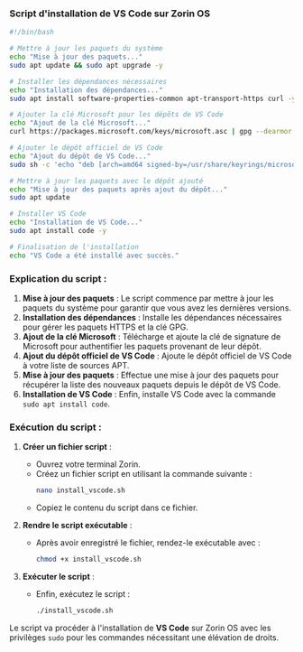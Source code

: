 ### Script d'installation de VS Code sur Zorin OS

```bash
#!/bin/bash

# Mettre à jour les paquets du système
echo "Mise à jour des paquets..."
sudo apt update && sudo apt upgrade -y

# Installer les dépendances nécessaires
echo "Installation des dépendances..."
sudo apt install software-properties-common apt-transport-https curl -y

# Ajouter la clé Microsoft pour les dépôts de VS Code
echo "Ajout de la clé Microsoft..."
curl https://packages.microsoft.com/keys/microsoft.asc | gpg --dearmor > /usr/share/keyrings/microsoft-archive-keyring.gpg

# Ajouter le dépôt officiel de VS Code
echo "Ajout du dépôt de VS Code..."
sudo sh -c 'echo "deb [arch=amd64 signed-by=/usr/share/keyrings/microsoft-archive-keyring.gpg] https://packages.microsoft.com/repos/vscode stable main" > /etc/apt/sources.list.d/vscode.list'

# Mettre à jour les paquets avec le dépôt ajouté
echo "Mise à jour des paquets après ajout du dépôt..."
sudo apt update

# Installer VS Code
echo "Installation de VS Code..."
sudo apt install code -y

# Finalisation de l'installation
echo "VS Code a été installé avec succès."
```

### Explication du script :

1. **Mise à jour des paquets** : Le script commence par mettre à jour les paquets du système pour garantir que vous avez les dernières versions.
2. **Installation des dépendances** : Installe les dépendances nécessaires pour gérer les paquets HTTPS et la clé GPG.
3. **Ajout de la clé Microsoft** : Télécharge et ajoute la clé de signature de Microsoft pour authentifier les paquets provenant de leur dépôt.
4. **Ajout du dépôt officiel de VS Code** : Ajoute le dépôt officiel de VS Code à votre liste de sources APT.
5. **Mise à jour des paquets** : Effectue une mise à jour des paquets pour récupérer la liste des nouveaux paquets depuis le dépôt de VS Code.
6. **Installation de VS Code** : Enfin, installe VS Code avec la commande `sudo apt install code`.

### Exécution du script :

1. **Créer un fichier script** :
   - Ouvrez votre terminal Zorin.
   - Créez un fichier script en utilisant la commande suivante :
     ```bash
     nano install_vscode.sh
     ```
   - Copiez le contenu du script dans ce fichier.

2. **Rendre le script exécutable** :
   - Après avoir enregistré le fichier, rendez-le exécutable avec :
     ```bash
     chmod +x install_vscode.sh
     ```

3. **Exécuter le script** :
   - Enfin, exécutez le script :
     ```bash
     ./install_vscode.sh
     ```

Le script va procéder à l'installation de **VS Code** sur Zorin OS avec les privilèges `sudo` pour les commandes nécessitant une élévation de droits.
